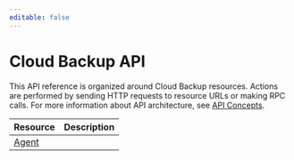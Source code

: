 ```yaml
---
editable: false
---
```


# Cloud Backup API
This API reference is organized around Cloud Backup resources. Actions are performed by sending HTTP requests to resource URLs or making RPC calls. For more information about API architecture, see [API Concepts](/docs/api-design-guide/).

Resource | Description
--- | ---
[Agent](Agent/index.md) | 